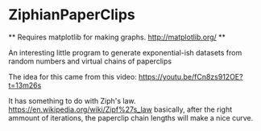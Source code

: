 # ZiphianPaperClips

** Requires matplotlib for making graphs. http://matplotlib.org/ **

An interesting little program to generate exponential-ish datasets from random numbers and virtual chains of paperclips

The idea for this came from this video: https://youtu.be/fCn8zs912OE?t=13m26s

It has something to do with Ziph's law. https://en.wikipedia.org/wiki/Zipf%27s_law basically, after the right ammount of iterations, the paperclip chain lengths will make a nice curve.